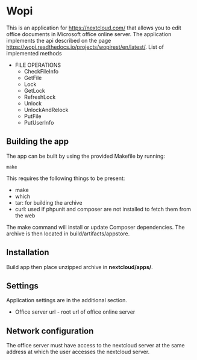 # Wopi

This is an application for https://nextcloud.com/ that allows you 
to edit office documents in Microsoft office online server. 
The application implements the api described on the page https://wopi.readthedocs.io/projects/wopirest/en/latest/. 
List of implemented methods
* FILE OPERATIONS
  * CheckFileInfo
  * GetFile
  * Lock
  * GetLock
  * RefreshLock
  * Unlock
  * UnlockAndRelock
  * PutFile
  * PutUserInfo


## Building the app

The app can be built by using the provided Makefile by running:

    make

This requires the following things to be present:
* make
* which
* tar: for building the archive
* curl: used if phpunit and composer are not installed to fetch them from the web

The make command will install or update Composer dependencies.
The archive is then located in build/artifacts/appstore.

## Installation

Build app then place unzipped archive in **nextcloud/apps/**.

## Settings

Application settings are in the additional section.
* Office server url - root url of office online server

## Network configuration

The office server must have access to the nextcloud server at the same 
address at which the user accesses the nextcloud server.
